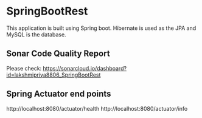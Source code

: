 # SpringBootRest

This application is built using Spring boot. Hibernate is used as the JPA and MySQL is the database.

## Sonar Code Quality Report

Please check: https://sonarcloud.io/dashboard?id=lakshmipriya8806_SpringBootRest

## Spring Actuator end points

http://localhost:8080/actuator/health
http://localhost:8080/actuator/info
